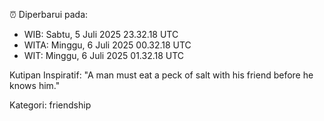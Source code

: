 ⏰ Diperbarui pada:
- WIB: Sabtu, 5 Juli 2025 23.32.18 UTC
- WITA: Minggu, 6 Juli 2025 00.32.18 UTC
- WIT: Minggu, 6 Juli 2025 01.32.18 UTC

Kutipan Inspiratif:
"A man must eat a peck of salt with his friend before he knows him."


Kategori: friendship


